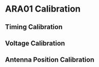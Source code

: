 # ARA01 Calibration

## Timing Calibration

## Voltage Calibration

## Antenna Position Calibration
